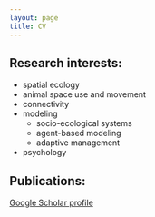 ```yaml
---
layout: page
title: CV
---
```


## Research interests:
* spatial ecology
* animal space use and movement
* connectivity
* modeling
  * socio-ecological systems
  * agent-based modeling
  * adaptive management
* psychology


## Publications:

<a href="http://scholar.google.com/citations?user=JMC4Q2gAAAAJ&hl=en" target="_blank">Google Scholar profile</a>

